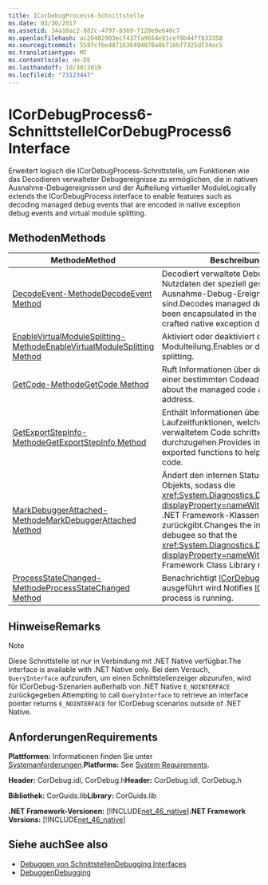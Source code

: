 ```yaml
---
title: ICorDebugProcess6-Schnittstelle
ms.date: 03/30/2017
ms.assetid: 34a10ac2-882c-4797-8369-f120e8e640c7
ms.openlocfilehash: ac26402903ecf437fa9654e91cef8b44ff033358
ms.sourcegitcommit: 559fcfbe4871636494870a8b716bf7325df34ac5
ms.translationtype: MT
ms.contentlocale: de-DE
ms.lasthandoff: 10/30/2019
ms.locfileid: "73123447"
---
```

# <a name="icordebugprocess6-interface"></a><span data-ttu-id="446f7-102">ICorDebugProcess6-Schnittstelle</span><span class="sxs-lookup"><span data-stu-id="446f7-102">ICorDebugProcess6 Interface</span></span>
<span data-ttu-id="446f7-103">Erweitert logisch die ICorDebugProcess-Schnittstelle, um Funktionen wie das Decodieren verwalteter Debugereignisse zu ermöglichen, die in nativen Ausnahme-Debugereignissen und der Aufteilung virtueller Module</span><span class="sxs-lookup"><span data-stu-id="446f7-103">Logically extends the ICorDebugProcess interface to enable features such as decoding managed debug events that are encoded in native exception debug events and virtual module splitting.</span></span>  
  
## <a name="methods"></a><span data-ttu-id="446f7-104">Methoden</span><span class="sxs-lookup"><span data-stu-id="446f7-104">Methods</span></span>  
  
|<span data-ttu-id="446f7-105">Methode</span><span class="sxs-lookup"><span data-stu-id="446f7-105">Method</span></span>|<span data-ttu-id="446f7-106">Beschreibung</span><span class="sxs-lookup"><span data-stu-id="446f7-106">Description</span></span>|  
|------------|-----------------|  
|[<span data-ttu-id="446f7-107">DecodeEvent-Methode</span><span class="sxs-lookup"><span data-stu-id="446f7-107">DecodeEvent Method</span></span>](../../../../docs/framework/unmanaged-api/debugging/icordebugprocess6-decodeevent-method.md)|<span data-ttu-id="446f7-108">Decodiert verwaltete Debug-Ereignisse, die in den Nutzdaten der speziell gestalteten systemeigenen Ausnahme-Debug-Ereignissen gekapselt sind.</span><span class="sxs-lookup"><span data-stu-id="446f7-108">Decodes managed debug events that have been encapsulated in the payload of specially crafted native exception debug events.</span></span>|  
|[<span data-ttu-id="446f7-109">EnableVirtualModuleSplitting-Methode</span><span class="sxs-lookup"><span data-stu-id="446f7-109">EnableVirtualModuleSplitting Method</span></span>](../../../../docs/framework/unmanaged-api/debugging/icordebugprocess6-enablevirtualmodulesplitting-method.md)|<span data-ttu-id="446f7-110">Aktiviert oder deaktiviert die virtuelle Modulteilung.</span><span class="sxs-lookup"><span data-stu-id="446f7-110">Enables or disables virtual module splitting.</span></span>|  
|[<span data-ttu-id="446f7-111">GetCode-Methode</span><span class="sxs-lookup"><span data-stu-id="446f7-111">GetCode Method</span></span>](../../../../docs/framework/unmanaged-api/debugging/icordebugprocess6-getcode-method.md)|<span data-ttu-id="446f7-112">Ruft Informationen über den verwalteten Code an einer bestimmten Codeadresse ab.</span><span class="sxs-lookup"><span data-stu-id="446f7-112">Gets information about the managed code at a particular code address.</span></span>|  
|[<span data-ttu-id="446f7-113">GetExportStepInfo-Methode</span><span class="sxs-lookup"><span data-stu-id="446f7-113">GetExportStepInfo Method</span></span>](../../../../docs/framework/unmanaged-api/debugging/icordebugprocess6-getexportstepinfo-method.md)|<span data-ttu-id="446f7-114">Enthält Informationen über die exportierten Laufzeitfunktionen, welche dabei helfen, den verwaltetem Code schrittweise durchzugehen.</span><span class="sxs-lookup"><span data-stu-id="446f7-114">Provides information on runtime exported functions to help step through managed code.</span></span>|  
|[<span data-ttu-id="446f7-115">MarkDebuggerAttached-Methode</span><span class="sxs-lookup"><span data-stu-id="446f7-115">MarkDebuggerAttached Method</span></span>](../../../../docs/framework/unmanaged-api/debugging/icordebugprocess6-markdebuggerattached-method.md)|<span data-ttu-id="446f7-116">Ändert den internen Status des zu debuggenden Objekts, sodass die <xref:System.Diagnostics.Debugger.IsAttached%2A?displayProperty=nameWithType>-Methode in der .NET Framework-Klassenbibliothek `true` zurückgibt.</span><span class="sxs-lookup"><span data-stu-id="446f7-116">Changes the internal state of the debugee so that the <xref:System.Diagnostics.Debugger.IsAttached%2A?displayProperty=nameWithType> method in the .NET Framework Class Library returns `true`.</span></span>|  
|[<span data-ttu-id="446f7-117">ProcessStateChanged-Methode</span><span class="sxs-lookup"><span data-stu-id="446f7-117">ProcessStateChanged Method</span></span>](../../../../docs/framework/unmanaged-api/debugging/icordebugprocess6-processstatechanged-method.md)|<span data-ttu-id="446f7-118">Benachrichtigt [ICorDebug](../../../../docs/framework/unmanaged-api/debugging/icordebug-interface.md) , dass der Prozess ausgeführt wird.</span><span class="sxs-lookup"><span data-stu-id="446f7-118">Notifies [ICorDebug](../../../../docs/framework/unmanaged-api/debugging/icordebug-interface.md) that the process is running.</span></span>|  
  
## <a name="remarks"></a><span data-ttu-id="446f7-119">Hinweise</span><span class="sxs-lookup"><span data-stu-id="446f7-119">Remarks</span></span>  
  
> [!NOTE]
> <span data-ttu-id="446f7-120">Diese Schnittstelle ist nur in Verbindung mit .NET Native verfügbar.</span><span class="sxs-lookup"><span data-stu-id="446f7-120">The interface is available with .NET Native only.</span></span> <span data-ttu-id="446f7-121">Bei dem Versuch, `QueryInterface` aufzurufen, um einen Schnittstellenzeiger abzurufen, wird für ICorDebug-Szenarien außerhalb von .NET Native `E_NOINTERFACE` zurückgegeben.</span><span class="sxs-lookup"><span data-stu-id="446f7-121">Attempting to call `QueryInterface` to retrieve an interface pointer returns `E_NOINTERFACE` for ICorDebug scenarios outside of .NET Native.</span></span>  
  
## <a name="requirements"></a><span data-ttu-id="446f7-122">Anforderungen</span><span class="sxs-lookup"><span data-stu-id="446f7-122">Requirements</span></span>  
 <span data-ttu-id="446f7-123">**Plattformen:** Informationen finden Sie unter [Systemanforderungen](../../../../docs/framework/get-started/system-requirements.md).</span><span class="sxs-lookup"><span data-stu-id="446f7-123">**Platforms:** See [System Requirements](../../../../docs/framework/get-started/system-requirements.md).</span></span>  
  
 <span data-ttu-id="446f7-124">**Header:** CorDebug.idl, CorDebug.h</span><span class="sxs-lookup"><span data-stu-id="446f7-124">**Header:** CorDebug.idl, CorDebug.h</span></span>  
  
 <span data-ttu-id="446f7-125">**Bibliothek:** CorGuids.lib</span><span class="sxs-lookup"><span data-stu-id="446f7-125">**Library:** CorGuids.lib</span></span>  
  
 <span data-ttu-id="446f7-126">**.NET Framework-Versionen:** [!INCLUDE[net_46_native](../../../../includes/net-46-native-md.md)]</span><span class="sxs-lookup"><span data-stu-id="446f7-126">**.NET Framework Versions:** [!INCLUDE[net_46_native](../../../../includes/net-46-native-md.md)]</span></span>  
  
## <a name="see-also"></a><span data-ttu-id="446f7-127">Siehe auch</span><span class="sxs-lookup"><span data-stu-id="446f7-127">See also</span></span>

- [<span data-ttu-id="446f7-128">Debuggen von Schnittstellen</span><span class="sxs-lookup"><span data-stu-id="446f7-128">Debugging Interfaces</span></span>](../../../../docs/framework/unmanaged-api/debugging/debugging-interfaces.md)
- [<span data-ttu-id="446f7-129">Debuggen</span><span class="sxs-lookup"><span data-stu-id="446f7-129">Debugging</span></span>](../../../../docs/framework/unmanaged-api/debugging/index.md)
